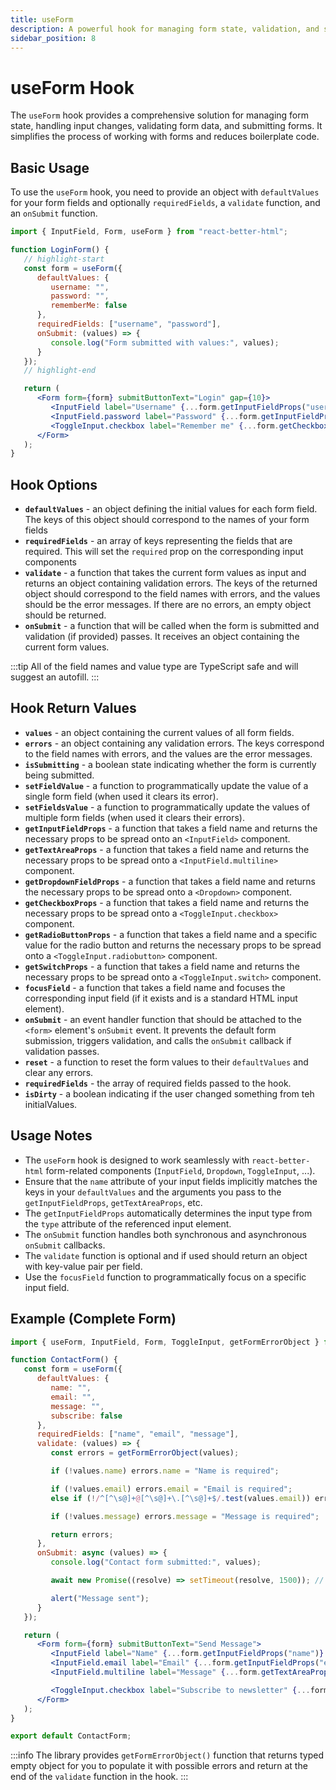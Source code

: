 ```yaml
---
title: useForm
description: A powerful hook for managing form state, validation, and submission
sidebar_position: 8
---
```


# useForm Hook

The `useForm` hook provides a comprehensive solution for managing form state, handling input changes, validating form data, and submitting forms. It simplifies the process of working with forms and reduces boilerplate code.

## Basic Usage

To use the `useForm` hook, you need to provide an object with `defaultValues` for your form fields and optionally `requiredFields`, a `validate` function, and an `onSubmit` function.

```jsx
import { InputField, Form, useForm } from "react-better-html";

function LoginForm() {
   // highlight-start
   const form = useForm({
      defaultValues: {
         username: "",
         password: "",
         rememberMe: false
      },
      requiredFields: ["username", "password"],
      onSubmit: (values) => {
         console.log("Form submitted with values:", values);
      }
   });
   // highlight-end

   return (
      <Form form={form} submitButtonText="Login" gap={10}>
         <InputField label="Username" {...form.getInputFieldProps("username")} />
         <InputField.password label="Password" {...form.getInputFieldProps("password")} />
         <ToggleInput.checkbox label="Remember me" {...form.getCheckboxProps("rememberMe")} />
      </Form>
   );
}
```

## Hook Options

-  **`defaultValues`** - an object defining the initial values for each form field. The keys of this object should correspond to the names of your form fields
-  **`requiredFields`** - an array of keys representing the fields that are required. This will set the `required` prop on the corresponding input components
-  **`validate`** - a function that takes the current form values as input and returns an object containing validation errors. The keys of the returned object should correspond to the field names with errors, and the values should be the error messages. If there are no errors, an empty object should be returned.
-  **`onSubmit`** - a function that will be called when the form is submitted and validation (if provided) passes. It receives an object containing the current form values.

:::tip
All of the field names and value type are TypeScript safe and will suggest an autofill.
:::

## Hook Return Values

-  **`values`** - an object containing the current values of all form fields.
-  **`errors`** - an object containing any validation errors. The keys correspond to the field names with errors, and the values are the error messages.
-  **`isSubmitting`** - a boolean state indicating whether the form is currently being submitted.
-  **`setFieldValue`** - a function to programmatically update the value of a single form field (when used it clears its error).
-  **`setFieldsValue`** - a function to programmatically update the values of multiple form fields (when used it clears their errors).
-  **`getInputFieldProps`** - a function that takes a field name and returns the necessary props to be spread onto an `<InputField>` component.
-  **`getTextAreaProps`** - a function that takes a field name and returns the necessary props to be spread onto a `<InputField.multiline>` component.
-  **`getDropdownFieldProps`** - a function that takes a field name and returns the necessary props to be spread onto a `<Dropdown>` component.
-  **`getCheckboxProps`** - a function that takes a field name and returns the necessary props to be spread onto a `<ToggleInput.checkbox>` component.
-  **`getRadioButtonProps`** - a function that takes a field name and a specific value for the radio button and returns the necessary props to be spread onto a `<ToggleInput.radiobutton>` component.
-  **`getSwitchProps`** - a function that takes a field name and returns the necessary props to be spread onto a `<ToggleInput.switch>` component.
-  **`focusField`** - a function that takes a field name and focuses the corresponding input field (if it exists and is a standard HTML input element).
-  **`onSubmit`** - an event handler function that should be attached to the `<form>` element's `onSubmit` event. It prevents the default form submission, triggers validation, and calls the `onSubmit` callback if validation passes.
-  **`reset`** - a function to reset the form values to their `defaultValues` and clear any errors.
-  **`requiredFields`** - the array of required fields passed to the hook.
-  **`isDirty`** - a boolean indicating if the user changed something from teh initialValues.

## Usage Notes

-  The `useForm` hook is designed to work seamlessly with `react-better-html` form-related components (`InputField`, `Dropdown`, `ToggleInput`, ...).
-  Ensure that the `name` attribute of your input fields implicitly matches the keys in your `defaultValues` and the arguments you pass to the `getInputFieldProps`, `getTextAreaProps`, etc.
-  The `getInputFieldProps` automatically determines the input type from the `type` attribute of the referenced input element.
-  The `onSubmit` function handles both synchronous and asynchronous `onSubmit` callbacks.
-  The `validate` function is optional and if used should return an object with key-value pair per field.
-  Use the `focusField` function to programmatically focus on a specific input field.

## Example (Complete Form)

```jsx
import { useForm, InputField, Form, ToggleInput, getFormErrorObject } from "react-better-html";

function ContactForm() {
   const form = useForm({
      defaultValues: {
         name: "",
         email: "",
         message: "",
         subscribe: false
      },
      requiredFields: ["name", "email", "message"],
      validate: (values) => {
         const errors = getFormErrorObject(values);

         if (!values.name) errors.name = "Name is required";

         if (!values.email) errors.email = "Email is required";
         else if (!/^[^\s@]+@[^\s@]+\.[^\s@]+$/.test(values.email)) errors.email = "Invalid email format";

         if (!values.message) errors.message = "Message is required";

         return errors;
      },
      onSubmit: async (values) => {
         console.log("Contact form submitted:", values);

         await new Promise((resolve) => setTimeout(resolve, 1500)); // Simulate API call

         alert("Message sent");
      }
   });

   return (
      <Form form={form} submitButtonText="Send Message">
         <InputField label="Name" {...form.getInputFieldProps("name")} />
         <InputField.email label="Email" {...form.getInputFieldProps("email")} />
         <InputField.multiline label="Message" {...form.getTextAreaProps("message")} />

         <ToggleInput.checkbox label="Subscribe to newsletter" {...form.getCheckboxProps("subscribe")} />
      </Form>
   );
}

export default ContactForm;
```

:::info
The library provides `getFormErrorObject()` function that returns typed empty object for you to populate it with possible errors and return at the end of the `validate` function in the hook.
:::
